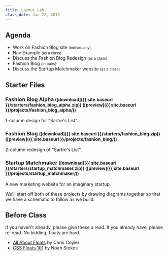 ```yaml
---
title: Layout Lab
class_date: Jan 22, 2015
---
```


Agenda
------

* Work on Fashion Blog site <small>(individually)</small>
* Nav Example <small>(as a class)</small>
* Discuss the Fashion Blog Redesign <small>(as a class)</small>
* Fashion Blog <small>(in pairs)</small>
* Discuss the Startup Matchmaker website <small>(as a class)</small>


Starter Files
-------------

### Fashion Blog Alpha <small>([download]({{ site.baseurl }}/starters/fashion_blog_alpha.zip)) ([preview]({{ site.baseurl }}/projects/fashion_blog_alpha/))</small>

1-column design for "Sartre's List".

### Fashion Blog <small>([download]({{ site.baseurl }}/starters/fashion_blog.zip)) ([preview]({{ site.baseurl }}/projects/fashion_blog/))</small>

2-column redesign of "Sartre's List".

### Startup Matchmaker <small>([download]({{ site.baseurl }}/starters/startup_matchmaker.zip)) ([preview]({{ site.baseurl }}/projects/startup_matchmaker/))</small>

A new marketing website for an imaginary startup.

We'll start off both of these projects by drawing diagrams together so that we have a schematic to follow as we build.


Before Class
------------

If you haven't already, please give these a read. If you already have, please re-read. No kidding, floats are hard.

* [All About Floats](http://css-tricks.com/all-about-floats/) by Chris Coyier
* [CSS Floats 101](http://alistapart.com/article/css-floats-101) by Noah Stokes
